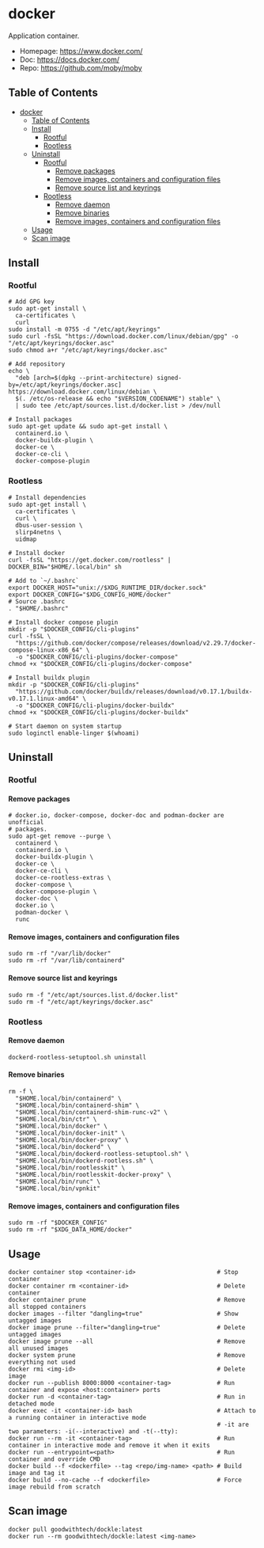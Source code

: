 # docker

Application container.

- Homepage: <https://www.docker.com/>
- Doc: <https://docs.docker.com/>
- Repo: <https://github.com/moby/moby>

## Table of Contents

- [docker](#docker)
  - [Table of Contents](#table-of-contents)
  - [Install](#install)
    - [Rootful](#rootful)
    - [Rootless](#rootless)
  - [Uninstall](#uninstall)
    - [Rootful](#rootful-1)
      - [Remove packages](#remove-packages)
      - [Remove images, containers and configuration files](#remove-images-containers-and-configuration-files)
      - [Remove source list and keyrings](#remove-source-list-and-keyrings)
    - [Rootless](#rootless-1)
      - [Remove daemon](#remove-daemon)
      - [Remove binaries](#remove-binaries)
      - [Remove images, containers and configuration files](#remove-images-containers-and-configuration-files-1)
  - [Usage](#usage)
  - [Scan image](#scan-image)

## Install

### Rootful

```text
# Add GPG key
sudo apt-get install \
  ca-certificates \
  curl
sudo install -m 0755 -d "/etc/apt/keyrings"
sudo curl -fsSL "https://download.docker.com/linux/debian/gpg" -o "/etc/apt/keyrings/docker.asc"
sudo chmod a+r "/etc/apt/keyrings/docker.asc"

# Add repository
echo \
  "deb [arch=$(dpkg --print-architecture) signed-by=/etc/apt/keyrings/docker.asc] https://download.docker.com/linux/debian \
  $(. /etc/os-release && echo "$VERSION_CODENAME") stable" \
  | sudo tee /etc/apt/sources.list.d/docker.list > /dev/null

# Install packages
sudo apt-get update && sudo apt-get install \
  containerd.io \
  docker-buildx-plugin \
  docker-ce \
  docker-ce-cli \
  docker-compose-plugin
```

### Rootless

```text
# Install dependencies
sudo apt-get install \
  ca-certificates \
  curl \
  dbus-user-session \
  slirp4netns \
  uidmap

# Install docker
curl -fsSL "https://get.docker.com/rootless" | DOCKER_BIN="$HOME/.local/bin" sh

# Add to `~/.bashrc`
export DOCKER_HOST="unix://$XDG_RUNTIME_DIR/docker.sock"
export DOCKER_CONFIG="$XDG_CONFIG_HOME/docker"
# Source .bashrc
. "$HOME/.bashrc"

# Install docker compose plugin
mkdir -p "$DOCKER_CONFIG/cli-plugins"
curl -fsSL \
  "https://github.com/docker/compose/releases/download/v2.29.7/docker-compose-linux-x86_64" \
  -o "$DOCKER_CONFIG/cli-plugins/docker-compose"
chmod +x "$DOCKER_CONFIG/cli-plugins/docker-compose"

# Install buildx plugin
mkdir -p "$DOCKER_CONFIG/cli-plugins"
  "https://github.com/docker/buildx/releases/download/v0.17.1/buildx-v0.17.1.linux-amd64" \
  -o "$DOCKER_CONFIG/cli-plugins/docker-buildx"
chmod +x "$DOCKER_CONFIG/cli-plugins/docker-buildx"

# Start daemon on system startup
sudo loginctl enable-linger $(whoami)
```

## Uninstall

### Rootful

#### Remove packages

```text
# docker.io, docker-compose, docker-doc and podman-docker are unofficial
# packages.
sudo apt-get remove --purge \
  containerd \
  containerd.io \
  docker-buildx-plugin \
  docker-ce \
  docker-ce-cli \
  docker-ce-rootless-extras \
  docker-compose \
  docker-compose-plugin \
  docker-doc \
  docker.io \
  podman-docker \
  runc
```

#### Remove images, containers and configuration files

```text
sudo rm -rf "/var/lib/docker"
sudo rm -rf "/var/lib/containerd"
```

#### Remove source list and keyrings

```text
sudo rm -f "/etc/apt/sources.list.d/docker.list"
sudo rm -f "/etc/apt/keyrings/docker.asc"
```

### Rootless

#### Remove daemon

```text
dockerd-rootless-setuptool.sh uninstall
```

#### Remove binaries

```text
rm -f \
  "$HOME.local/bin/containerd" \
  "$HOME.local/bin/containerd-shim" \
  "$HOME.local/bin/containerd-shim-runc-v2" \
  "$HOME.local/bin/ctr" \
  "$HOME.local/bin/docker" \
  "$HOME.local/bin/docker-init" \
  "$HOME.local/bin/docker-proxy" \
  "$HOME.local/bin/dockerd" \
  "$HOME.local/bin/dockerd-rootless-setuptool.sh" \
  "$HOME.local/bin/dockerd-rootless.sh" \
  "$HOME.local/bin/rootlesskit" \
  "$HOME.local/bin/rootlesskit-docker-proxy" \
  "$HOME.local/bin/runc" \
  "$HOME.local/bin/vpnkit"
```

#### Remove images, containers and configuration files

```text
sudo rm -rf "$DOCKER_CONFIG"
sudo rm -rf "$XDG_DATA_HOME/docker"
```

## Usage

```text
docker container stop <container-id>                       # Stop container
docker container rm <container-id>                         # Delete container
docker container prune                                     # Remove all stopped containers
docker images --filter "dangling=true"                     # Show untagged images
docker image prune --filter="dangling=true"                # Delete untagged images
docker image prune --all                                   # Remove all unused images
docker system prune                                        # Remove everything not used
docker rmi <img-id>                                        # Delete image
docker run --publish 8000:8000 <container-tag>             # Run container and expose <host:container> ports
docker run -d <container-tag>                              # Run in detached mode
docker exec -it <container-id> bash                        # Attach to a running container in interactive mode
                                                           # -it are two parameters: -i(--interactive) and -t(--tty):
docker run --rm -it <container-tag>                        # Run container in interactive mode and remove it when it exits
docker run --entrypoint=<path>                             # Run container and override CMD
docker build --f <dockerfile> --tag <repo/img-name> <path> # Build image and tag it
docker build --no-cache --f <dockerfile>                   # Force image rebuild from scratch
```

## Scan image

```text
docker pull goodwithtech/dockle:latest
docker run --rm goodwithtech/dockle:latest <img-name>
```
